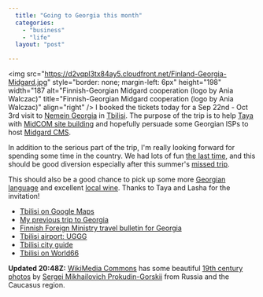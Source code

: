 ```yaml
---
  title: "Going to Georgia this month"
  categories: 
    - "business"
    - "life"
  layout: "post"

---
```

<img src="https://d2vqpl3tx84ay5.cloudfront.net/Finland-Georgia-Midgard.jpg" style="border: none; margin-left: 6px" height="198" width="187 alt="Finnish-Georgian Midgard cooperation (logo by Ania Walczac)" title="Finnish-Georgian Midgard cooperation (logo by Ania Walczac)" align="right" />
I booked the tickets today for a Sep 22nd - Oct 3rd visit to [Nemein Georgia][1] in [Tbilisi][2]. The purpose of the trip is to help [Taya][3] with [MidCOM site building][4] and hopefully persuade some Georgian ISPs to host [Midgard CMS][5].

In addition to the serious part of the trip, I'm really looking forward for spending some time in the country. We had lots of fun [the last time][6], and this should be good diversion especially after this summer's [missed trip][7].

This should also be a good chance to pick up some more [Georgian language][8] and excellent [local wine][9]. Thanks to Taya and Lasha for the invitation!

- [Tbilisi on Google Maps][10]
- [My previous trip to Georgia][11]
- [Finnish Foreign Ministry travel bulletin for Georgia][12]
- [Tbilisi airport: UGGG][13]
- [Tbilisi city guide][14]
- [Tbilisi on World66][15]

__Updated 20:48Z:__ [WikiMedia Commons][16] has some beautiful [19th century photos][17] by [Sergei Mikhailovich Prokudin-Gorskii][18] from Russia and the Caucasus region.

[1]: http://www.nemein.com/en/news/press/nemein-expands-to-georgian-market.html
[2]: http://en.wikipedia.org/wiki/Tbilisi
[3]: http://www.nemein.com/en/team/taya.html
[4]: http://www.midgard-project.org/midcom-permalink-fc278b300819f654e0e561c6e233c67f
[5]: http://www.midgard-project.org/midgard/
[6]: http://www.routamc.org/gallery/black-sea-2004/?startfrom=112
[7]: http://bergie.iki.fi/midcom-permalink-636ba5b3f5e9c84bb3872fc952bcea00
[8]: http://www.armazi.com/georgian/
[9]: http://www.waitrose.com/food_drink/wfi/drinks/wine/9909088.asp
[10]: http://maps.google.com/maps?ll=41.809708,44.794350&spn=0.135653,0.231245&t=h&hl=en
[11]: http://www.routamc.org/midcom-permalink-1b7120d08042f2862d62a98a86a8a010
[12]: http://formin.finland.fi/netcomm/news/showarticle.asp?intNWSAID=38730&intIGID=0&intCatID=198&LAN=FI&contlan=&Thread=38730,&intThreadPosition=0
[13]: http://www.fallingrain.com/apts/2644.html
[14]: http://www.info-tbilisi.com/
[15]: http://www.world66.com/europe/georgia/tbilisi
[16]: http://commons.wikimedia.org/wiki/Main_Page
[17]: http://commons.wikimedia.org/wiki/Sergei_Mikhailovich_Prokudin-Gorskii
[18]: http://en.wikipedia.org/wiki/Sergei_Mikhailovich_Prokudin-Gorskii
